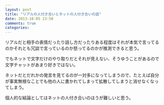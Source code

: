 ```yaml
---
layout: post
title: "リアルの人付き合いとネットの人付き合いの話"
date: 2013-10-05 23:50
comments: true
categories:
---
```


リアルだと相手の表情だったり話し方だったりある程度はそれが本気で言ってるのかそれとも冗談で言っているのか怒ってるのかが推測できると思う。

でもネットで文字だけのやり取りだとそれが見えない、そうゆうことがあるので文字チャットがあまり好きではない。

ネットだとだれかの発言を見てるのが一対多になってしまうので、たとえば自分が事実無根なことでも他の人に書かれてしまって拡散してしまうと消せなくなってしまう。

個人的な結論としてはネットの人付き合いのほうが難しいと思う。
